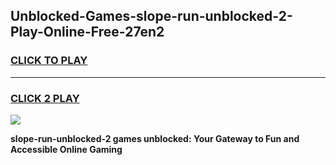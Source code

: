 
## Unblocked-Games-slope-run-unblocked-2-Play-Online-Free-27en2
<h3>
<a href="https://premium76.site?title=slope-run-unblocked-2&ref=26A">CLICK TO PLAY</a></h3>
<hr>

<h3>
<a href="https://premium76.site?title=slope-run-unblocked-2&ref=26A">CLICK 2 PLAY</a>
  
</h3>

<a href="https://premium76.site?title=slope-run-unblocked-2&ref=26A"><img src="https://clearcache.store/games.png"></a>


**slope-run-unblocked-2 games unblocked: Your Gateway to Fun and Accessible Online Gaming**
